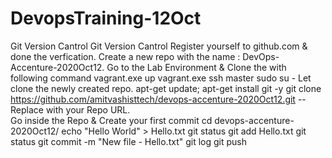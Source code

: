 # DevopsTraining-12Oct
Git Version Cantrol
Git Version Cantrol
Register yourself to github.com & done the verfication.
Create a new repo with the name : DevOps-Accenture-2020Oct12.
Go to the Lab Environment & Clone the with following command
vagrant.exe up 
vagrant.exe ssh master
sudo su - 
Let clone the newly created repo.
apt-get update; apt-get install git -y
git clone https://github.com/amitvashisttech/devops-accenture-2020Oct12.git   -- Replace with your Repo URL.  
Go inside the Repo & Create your first commit
cd devops-accenture-2020Oct12/
echo "Hello World" > Hello.txt
git status
git add Hello.txt
git status
git commit -m "New file - Hello.txt"
git log
git push
